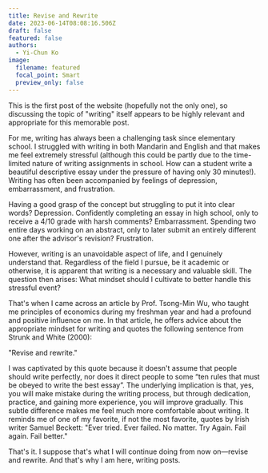 ```yaml
---
title: Revise and Rewrite
date: 2023-06-14T08:08:16.506Z
draft: false
featured: false
authors:
  - Yi-Chun Ko
image:
  filename: featured
  focal_point: Smart
  preview_only: false
---
```

This is the first post of the website (hopefully not the only one), so discussing the topic of "writing" itself appears to be highly relevant and appropriate for this memorable post.

For me, writing has always been a challenging task since elementary school. I struggled with writing in both Mandarin and English and that makes me feel extremely stressful (although this could be partly due to the time-limited nature of writing assignments in school. How can a student write a beautiful descriptive essay under the pressure of having only 30 minutes!). Writing has often been accompanied by feelings of depression, embarrassment, and frustration.

Having a good grasp of the concept but struggling to put it into clear words? Depression. Confidently completing an essay in high school, only to receive a 4/10 grade with harsh comments? Embarrassment. Spending two entire days working on an abstract, only to later submit an entirely different one after the advisor's revision? Frustration.

However, writing is an unavoidable aspect of life, and I genuinely understand that. Regardless of the field I pursue, be it academic or otherwise, it is apparent that writing is a necessary and valuable skill. The question then arises: What mindset should I cultivate to better handle this stressful event?

That's when I came across an article by Prof. Tsong-Min Wu, who taught me principles of economics during my freshman year and had a profound and positive influence on me. In that article, he offers advice about the appropriate mindset for writing and quotes the following sentence from Strunk and White (2000):

"Revise and rewrite."

I was captivated by this quote because it doesn't assume that people should write perfectly, nor does it direct people to some “ten rules that must be obeyed to write the best essay”. The underlying implication is that, yes, you will make mistake during the writing process, but through dedication, practice, and gaining more experience, you will improve gradually. This subtle difference makes me feel much more comfortable about writing. It reminds me of one of my favorite, if not the most favorite, quotes by Irish writer Samuel Beckett: "Ever tried. Ever failed. No matter. Try Again. Fail again. Fail better."

That's it. I suppose that's what I will continue doing from now on—revise and rewrite. And that's why I am here, writing posts.